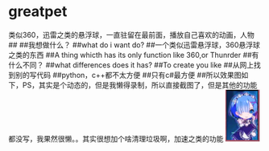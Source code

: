 # greatpet
类似360，迅雷之类的悬浮球，一直驻留在最前面，播放自己喜欢的动画，人物##
##我想做什么？
##what do i want do?
##一个类似迅雷悬浮球，360悬浮球之类的东西
##A thing whicth has its only function like 360,or Thunrder 
##有什么不同？
##what differences does it has?
##To create you like
##从网上找到别的写代码
##python，c++都不太方便
##只有c#最方便
##所以效果图如下，PS，其实是个动态的，但是我懒得录制，所以直接截图了，但是其他的功能都没写，我果然很懒。。其实很想加个啥清理垃圾啊，加速之类的功能
![其实是个动图](https://github.com/flowerflow/greatpet/blob/master/hello.png)
